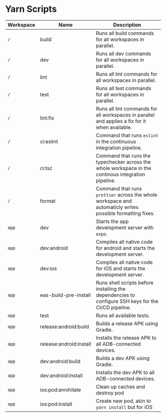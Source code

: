 # Yarn Scripts
| Workspace | Name                    | Description                                                                                               |
| --------- | ----------------------- | --------------------------------------------------------------------------------------------------------- |
| `/`       | build                   | Runs all build commands for all workspaces in parallel.                                                   |
| `/`       | dev                     | Runs all dev commands for all workspaces in parallel.                                                     |
| `/`       | lint                    | Runs all lint commands for all workspaces in parallel.                                                    |
| `/`       | test                    | Runs all test commands for all workspaces in parallel.                                                    |
| `/`       | lint:fix                | Runs all lint commands for all workspaces in parallel and applies a fix for it when available.            |
| `/`       | ci:eslint               | Command that runs `eslint` in the continuous integration pipeline.                                        |
| `/`       | ci:tsc                  | Command that runs the typechecker across the whole workspace in the continous integration pipeline.       |
| `/`       | format                  | Command that runs `prettier` across the whole workspace and automaticly writes possible formatting fixes. |
| `app`     | dev                     | Starts the app development server with `expo`.                                                            |
| `app`     | dev:android             | Compiles all native code for android and starts the development server.                                   |
| `app`     | dev:ios                 | Compiles all native code for iOS and starts the development server.                                       |
| `app`     | eas-build-pre-install   | Runs shell scripts before installing the dependencies to configure SSH keys for the CI/CD pipeline.       |
| `app`     | test                    | Runs all available tests.                                                                                 |
| `app`     | release:android:build   | Builds a release APK using Gradle.                                                                        |
| `app`     | release:android:install | Installs the release APK to all ADB-connected devices.                                                    |
| `app`     | dev:android:build       | Builds a dev APK using Gradle.                                                                            |
| `app`     | dev:android:install     | Installs the dev APK to all ADB-connected devices.                                                        |
| `app`     | ios:pod:annihilate     | Clean up caches and destroy pod                                                       |
| `app`     | ios:pod:install     | Create new pod, akin to `yarn install` but for iOS                                                      |